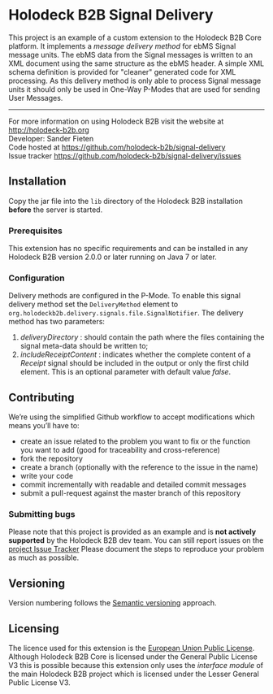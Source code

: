 # Holodeck B2B Signal Delivery
This project is an example of a custom extension to the Holodeck B2B Core platform. It implements a _message delivery
method_ for ebMS Signal message units.
The ebMS data from the Signal messages is written to an XML document using the same structure as the ebMS header. A
simple XML schema definition is provided for "cleaner" generated code for XML processing.
As this delivery method is only able to process Signal message units it should only be used in One-Way P-Modes that are
used for sending User Messages.

__________________
For more information on using Holodeck B2B visit the website at http://holodeck-b2b.org  
Developer: Sander Fieten  
Code hosted at https://github.com/holodeck-b2b/signal-delivery  
Issue tracker https://github.com/holodeck-b2b/signal-delivery/issues

## Installation
Copy the jar file into the `lib` directory of the Holodeck B2B installation **before** the server is started.

### Prerequisites
This extension has no specific requirements and can be installed in any Holodeck B2B version 2.0.0 or later running on
Java 7 or later.

### Configuration
Delivery methods are configured in the P-Mode.
To enable this signal delivery method set the `DeliveryMethod` element to `org.holodeckb2b.delivery.signals.file.SignalNotifier`.
The delivery method has two parameters:

1. _deliveryDirectory_ : should contain the path where the files containing the signal meta-data should be written to;
2. _includeReceiptContent_ : indicates whether the complete content of a _Receipt_ signal should be included in the output
or only the first child element. This is an optional parameter with default value _false_.

## Contributing
We’re using the simplified Github workflow to accept modifications which means you’ll have to:
* create an issue related to the problem you want to fix or the function you want to add (good for traceability and cross-reference)
* fork the repository
* create a branch (optionally with the reference to the issue in the name)
* write your code
* commit incrementally with readable and detailed commit messages
* submit a pull-request against the master branch of this repository

### Submitting bugs
Please note that this project is provided as an example and is **not actively supported** by the Holodeck B2B dev team.
You can still report issues on the [project Issue Tracker](https://github.com/holodeck-b2b/signal-delivery/issues)
Please document the steps to reproduce your problem as much as possible.

## Versioning
Version numbering follows the [Semantic versioning](http://semver.org/) approach.

## Licensing
The licence used for this extension is the [European Union Public License](https://joinup.ec.europa.eu/community/eupl/home).
Although Holodeck B2B Core is licensed under the General Public License V3 this is possible because this extension only
uses the *interface module* of the main Holodeck B2B project which is licensed under the Lesser General Public License V3.

